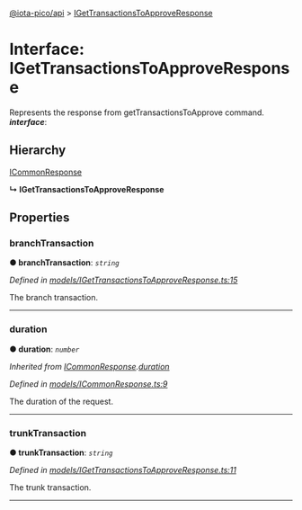 [@iota-pico/api](../README.md) > [IGetTransactionsToApproveResponse](../interfaces/igettransactionstoapproveresponse.md)



# Interface: IGetTransactionsToApproveResponse


Represents the response from getTransactionsToApprove command.
*__interface__*: 


## Hierarchy


 [ICommonResponse](icommonresponse.md)

**↳ IGetTransactionsToApproveResponse**








## Properties
<a id="branchtransaction"></a>

###  branchTransaction

**●  branchTransaction**:  *`string`* 

*Defined in [models/IGetTransactionsToApproveResponse.ts:15](https://github.com/iotaeco/iota-pico-api/blob/7a92c05/src/models/IGetTransactionsToApproveResponse.ts#L15)*



The branch transaction.




___

<a id="duration"></a>

###  duration

**●  duration**:  *`number`* 

*Inherited from [ICommonResponse](icommonresponse.md).[duration](icommonresponse.md#duration)*

*Defined in [models/ICommonResponse.ts:9](https://github.com/iotaeco/iota-pico-api/blob/7a92c05/src/models/ICommonResponse.ts#L9)*



The duration of the request.




___

<a id="trunktransaction"></a>

###  trunkTransaction

**●  trunkTransaction**:  *`string`* 

*Defined in [models/IGetTransactionsToApproveResponse.ts:11](https://github.com/iotaeco/iota-pico-api/blob/7a92c05/src/models/IGetTransactionsToApproveResponse.ts#L11)*



The trunk transaction.




___


